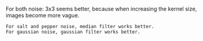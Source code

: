 
For both noise: 3x3 seems better, 
because when increasing the kernel size, images become more vague.

    For salt and pepper noise, median filter works better.
    For gaussian noise, gaussian filter works better.

